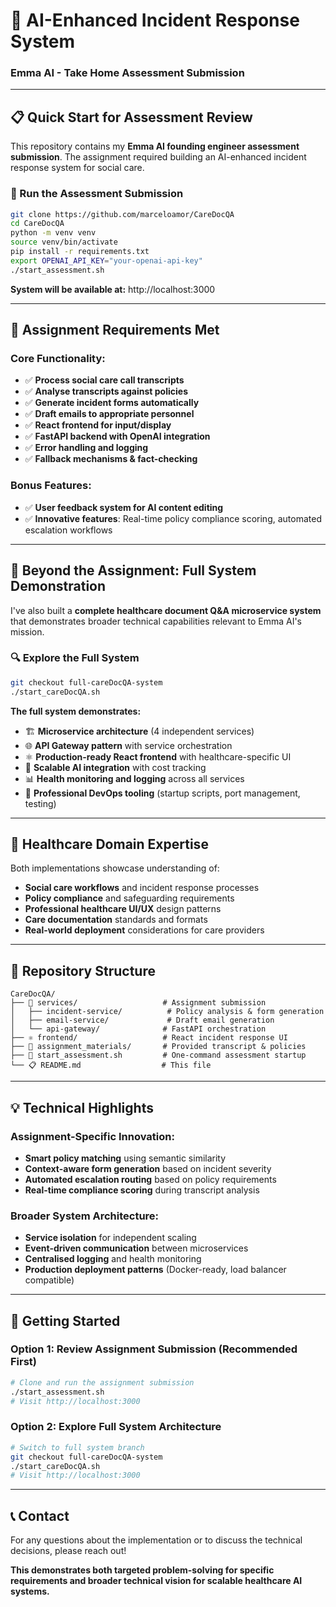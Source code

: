 # 🏥 AI-Enhanced Incident Response System
### Emma AI - Take Home Assessment Submission

---

## 📋 **Quick Start for Assessment Review**

This repository contains my **Emma AI founding engineer assessment submission**. The assignment required building an AI-enhanced incident response system for social care.

### **🚀 Run the Assessment Submission**
```bash
git clone https://github.com/marceloamor/CareDocQA
cd CareDocQA
python -m venv venv
source venv/bin/activate
pip install -r requirements.txt
export OPENAI_API_KEY="your-openai-api-key"
./start_assessment.sh
```

**System will be available at:** http://localhost:3000

---

## 🎯 **Assignment Requirements Met**

### **Core Functionality:**
- ✅ **Process social care call transcripts**
- ✅ **Analyse transcripts against policies** 
- ✅ **Generate incident forms automatically**
- ✅ **Draft emails to appropriate personnel**
- ✅ **React frontend for input/display**
- ✅ **FastAPI backend with OpenAI integration**
- ✅ **Error handling and logging**
- ✅ **Fallback mechanisms & fact-checking**

### **Bonus Features:**
- ✅ **User feedback system for AI content editing**
- ✅ **Innovative features**: Real-time policy compliance scoring, automated escalation workflows

---

## 🌟 **Beyond the Assignment: Full System Demonstration**

I've also built a **complete healthcare document Q&A microservice system** that demonstrates broader technical capabilities relevant to Emma AI's mission.

### **🔍 Explore the Full System**
```bash
git checkout full-careDocQA-system
./start_careDocQA.sh
```

**The full system demonstrates:**
- 🏗️ **Microservice architecture** (4 independent services)
- 🌐 **API Gateway pattern** with service orchestration  
- ⚛️ **Production-ready React frontend** with healthcare-specific UI
- 🤖 **Scalable AI integration** with cost tracking
- 📊 **Health monitoring and logging** across all services
- 🔧 **Professional DevOps tooling** (startup scripts, port management, testing)

---

## 🏥 **Healthcare Domain Expertise**

Both implementations showcase understanding of:
- **Social care workflows** and incident response processes
- **Policy compliance** and safeguarding requirements  
- **Professional healthcare UI/UX** design patterns
- **Care documentation** standards and formats
- **Real-world deployment** considerations for care providers

---

## 📁 **Repository Structure**

```
CareDocQA/
├── 🎯 services/                   # Assignment submission
│   ├── incident-service/          # Policy analysis & form generation
│   ├── email-service/             # Draft email generation
│   └── api-gateway/              # FastAPI orchestration
├── ⚛️ frontend/                   # React incident response UI
├── 📄 assignment_materials/       # Provided transcript & policies
├── 🧪 start_assessment.sh         # One-command assessment startup
└── 📋 README.md                  # This file
```

---

## 💡 **Technical Highlights**

### **Assignment-Specific Innovation:**
- **Smart policy matching** using semantic similarity
- **Context-aware form generation** based on incident severity
- **Automated escalation routing** based on policy requirements
- **Real-time compliance scoring** during transcript analysis

### **Broader System Architecture:**
- **Service isolation** for independent scaling
- **Event-driven communication** between microservices
- **Centralised logging** and health monitoring
- **Production deployment patterns** (Docker-ready, load balancer compatible)

---

## 🚀 **Getting Started**

### **Option 1: Review Assignment Submission (Recommended First)**
```bash
# Clone and run the assignment submission
./start_assessment.sh
# Visit http://localhost:3000
```

### **Option 2: Explore Full System Architecture**
```bash
# Switch to full system branch
git checkout full-careDocQA-system
./start_careDocQA.sh  
# Visit http://localhost:3000
```

---

## 📞 **Contact**

For any questions about the implementation or to discuss the technical decisions, please reach out!

**This demonstrates both targeted problem-solving for specific requirements and broader technical vision for scalable healthcare AI systems.** 